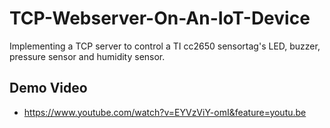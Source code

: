 # TCP-Webserver-On-An-IoT-Device
Implementing a TCP server to control a TI cc2650 sensortag's LED, buzzer, pressure sensor and humidity sensor.
## Demo Video
- https://www.youtube.com/watch?v=EYVzViY-omI&feature=youtu.be
